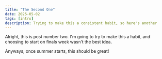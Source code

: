 ```yaml
---
title: "The Second One"
date: 2025-05-02
tags: [intro]
description: Trying to make this a consistent habit, so here's another "post."
---
```


Alright, this is post number two. I'm going to try to make this a habit, and choosing to start on finals week wasn't the best idea.

Anyways, once summer starts, this should be great!